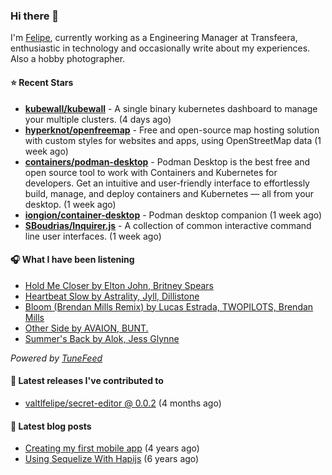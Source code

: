 ### Hi there 👋

I'm [Felipe](https://felipevm.com), currently working as a Engineering Manager at Transfeera, enthusiastic in technology and occasionally write about my experiences. Also a hobby photographer.

#### ⭐ Recent Stars
- **[kubewall/kubewall](https://github.com/kubewall/kubewall)** - A single binary kubernetes dashboard to manage your multiple clusters. (4 days ago)
- **[hyperknot/openfreemap](https://github.com/hyperknot/openfreemap)** - Free and open-source map hosting solution with custom styles for websites and apps, using OpenStreetMap data (1 week ago)
- **[containers/podman-desktop](https://github.com/containers/podman-desktop)** - Podman Desktop is the best free and open source tool to work with Containers and Kubernetes for developers. Get an intuitive and user-friendly interface to effortlessly build, manage, and deploy containers and Kubernetes — all from your desktop. (1 week ago)
- **[iongion/container-desktop](https://github.com/iongion/container-desktop)** - Podman desktop companion (1 week ago)
- **[SBoudrias/Inquirer.js](https://github.com/SBoudrias/Inquirer.js)** - A collection of common interactive command line user interfaces. (1 week ago)

#### 🎧 What I have been listening
- [Hold Me Closer by Elton John, Britney Spears](https://open.spotify.com/track/5TJEBoTCDbJXiKMdCN9pd3)
- [Heartbeat Slow by Astrality, Jyll, Dillistone](https://open.spotify.com/track/4AEoF6pEqe4YTu2qMUERaT)
- [Bloom (Brendan Mills Remix) by Lucas Estrada, TWOPILOTS, Brendan Mills](https://open.spotify.com/track/18IP0JyVbV7ignrEW0HyNR)
- [Other Side by AVAION, BUNT.](https://open.spotify.com/track/5sldxFuM496Xu7dt6r8Ckl)
- [Summer&#39;s Back by Alok, Jess Glynne](https://open.spotify.com/track/4lbBiqC2alVR4ooruZSe0o)

_Powered by [TuneFeed](https://tunefeed.app?ref=valtlfelipe-gh-profile)_ 

#### 🚀 Latest releases I've contributed to


- [valtlfelipe/secret-editor @ 0.0.2](https://github.com/valtlfelipe/secret-editor/releases/tag/0.0.2) (4 months ago)

#### 📄 Latest blog posts
- [Creating my first mobile app](https://felipevm.com/posts/creating-my-first-mobile-app/) (4 years ago)
- [Using Sequelize With Hapijs](https://felipevm.com/posts/using-sequelize-with-hapijs/) (6 years ago)
